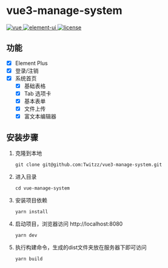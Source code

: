 # vue3-manage-system
<a href="https://github.com/vuejs/vue">
    <img src="https://img.shields.io/badge/vue-3.2.13-brightgreen.svg" alt="vue">
  </a>
  <a href="https://github.com/ElemeFE/element">
    <img src="https://img.shields.io/badge/element--plus-1.1.0-brightgreen.svg" alt="element-ui">
  </a>
  <a href="https://github.com/lin-xin/vue-manage-system/blob/master/LICENSE">
    <img src="https://img.shields.io/github/license/mashape/apistatus.svg" alt="license">
  </a>
  <!-- <a href="https://github.com/lin-xin/vue-manage-system/releases">
    <img src="https://img.shields.io/github/release/lin-xin/vue-manage-system.svg" alt="GitHub release">
  </a> -->
  <!-- <a href="https://lin-xin.gitee.io/example/work/#/donate">
    <img src="https://img.shields.io/badge/%24-donate-ff69b4.svg" alt="donate">
  </a> -->

  <!-- ## 前言

该方案作为一套多功能的后台框架模板，适用于绝大部分的后台管理系统（Web Management System）开发。基于 Vue3，使用 Vite ，引用 Element Plus 组件库，方便开发快速简洁好看的组件。分离颜色样式，支持手动切换主题色，而且很方便使用自定义主题色。 -->

## 功能

-   [x] Element Plus
-   [x] 登录/注销
-   [x] 系统首页
  - [x] 基础表格
  - [x] Tab 选项卡
  - [x] 基本表单
  - [x] 文件上传
  - [x] 富文本编辑器
  <!-- -   [] 图表 :bar_chart:
  -   [] 权限测试
  -   [] 404 / 403
  -   [] 三级菜单
  -   [] 自定义图标
  -   [] 国际化 -->

## 安装步骤

1. 克隆到本地
   ```
   git clone git@github.com:Twitzz/vue3-manage-system.git
   ```
2. 进入目录
   ```
   cd vue-manage-system
   ```
3. 安装项目依赖
   ```
   yarn install
   ```
4. 启动项目，浏览器访问 http://localhost:8080
   ```
   yarn dev
   ```
5. 执行构建命令，生成的dist文件夹放在服务器下即可访问
   ```
   yarn build
   ```



